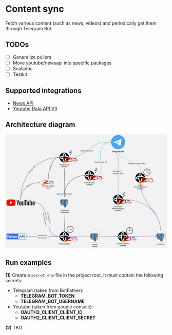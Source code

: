 # Content sync
Fetch various content (such as news, videos) and periodically get them through Telegram Bot.  

## TODOs
- [ ] Generalize pullers 
- [ ] Move youtube/newsapi into specific packages
- [ ] Scaladoc
- [ ] Testkit

## Supported integrations
- [News API](https://newsapi.org/docs/get-started)
- [Youtube Data API V3](https://developers.google.com/youtube/v3/docs)

## Architecture diagram
![Diagram](diagrams/ContentSync.jpg)

## Run examples
**(1)** Create a `secret.env` file in the project root. It must contain the following secrets:
- Telegram (taken from BotFather):
  - **TELEGRAM_BOT_TOKEN**
  - **TELEGRAM_BOT_USERNAME** 
- Youtube (taken from google console):
  - **OAUTH2_CLIENT_CLIENT_ID**
  - **OAUTH2_CLIENT_CLIENT_SECRET**

**(2)**
TBD